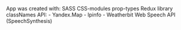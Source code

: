 App was created with:
SASS
CSS-modules
prop-types
Redux
library classNames
API:
    - Yandex.Map
    - Ipinfo
    - Weatherbit
Web Speech API  (SpeechSynthesis)